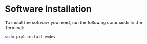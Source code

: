 # Software Installation

To install the software you need, run the following commands in the Terminal:

```bash
sudo pip3 install evdev
```

